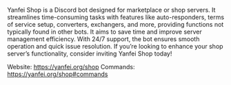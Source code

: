 Yanfei Shop is a Discord bot designed for marketplace or shop servers. It streamlines time-consuming tasks with features like auto-responders, terms of service setup, converters, exchangers, and more, providing functions not typically found in other bots. It aims to save time and improve server management efficiency. With 24/7 support, the bot ensures smooth operation and quick issue resolution. If you’re looking to enhance your shop server’s functionality, consider inviting Yanfei Shop today!

Website: https://yanfei.org/shop
Commands: https://yanfei.org/shop#commands
